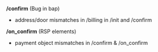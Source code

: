 **/confirm** (Bug in bap)
- address/door mismatches in /billing in /init and /confirm

**/on_confirm** (RSP elements)
- payment object mismatches in /confirm & /on_confirm

